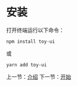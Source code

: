 # 安装

打开终端运行以下命令：

```
npm install toy-ui
```

或

```
yarn add toy-ui
```

上一节：[介绍](#/doc/intro)
下一节：[开始](#/doc/get-started)
